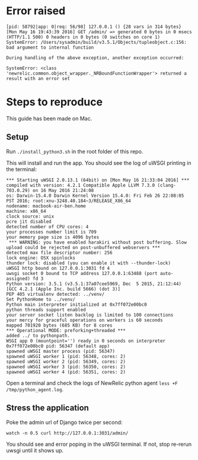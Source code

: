 Error raised
============

```
[pid: 58792|app: 0|req: 56/98] 127.0.0.1 () {28 vars in 314 bytes} [Mon May 16 19:43:39 2016] GET /admin/ => generated 0 bytes in 0 msecs (HTTP/1.1 500) 0 headers in 0 bytes (0 switches on core 1)
SystemError: /Users/sysadmin/build/v3.5.1/Objects/tupleobject.c:156: bad argument to internal function

During handling of the above exception, another exception occurred:

SystemError: <class 'newrelic.common.object_wrapper._NRBoundFunctionWrapper'> returned a result with an error set
```

Steps to reproduce
==================

This guide has been made on Mac.

Setup
-----

Run `./install_python3.sh` in the root folder of this repo.

This will install and run the app.
You should see the log of uWSGI printing in the terminal:

```
*** Starting uWSGI 2.0.13.1 (64bit) on [Mon May 16 21:33:04 2016] ***
compiled with version: 4.2.1 Compatible Apple LLVM 7.3.0 (clang-703.0.29) on 16 May 2016 21:24:08
os: Darwin-15.4.0 Darwin Kernel Version 15.4.0: Fri Feb 26 22:08:05 PST 2016; root:xnu-3248.40.184~3/RELEASE_X86_64
nodename: macbook-air-ben.home
machine: x86_64
clock source: unix
pcre jit disabled
detected number of CPU cores: 4
your processes number limit is 709
your memory page size is 4096 bytes
 *** WARNING: you have enabled harakiri without post buffering. Slow upload could be rejected on post-unbuffered webservers *** 
detected max file descriptor number: 256
lock engine: OSX spinlocks
thunder lock: disabled (you can enable it with --thunder-lock)
uWSGI http bound on 127.0.0.1:3031 fd 4
uwsgi socket 0 bound to TCP address 127.0.0.1:63488 (port auto-assigned) fd 3
Python version: 3.5.1 (v3.5.1:37a07cee5969, Dec  5 2015, 21:12:44)  [GCC 4.2.1 (Apple Inc. build 5666) (dot 3)]
PEP 405 virtualenv detected: ../venv/
Set PythonHome to ../venv/
Python main interpreter initialized at 0x7ff072e00bc0
python threads support enabled
your server socket listen backlog is limited to 100 connections
your mercy for graceful operations on workers is 60 seconds
mapped 701920 bytes (685 KB) for 8 cores
*** Operational MODE: preforking+threaded ***
added ../ to pythonpath.
WSGI app 0 (mountpoint='') ready in 0 seconds on interpreter 0x7ff072e00bc0 pid: 56347 (default app)
spawned uWSGI master process (pid: 56347)
spawned uWSGI worker 1 (pid: 56348, cores: 2)
spawned uWSGI worker 2 (pid: 56349, cores: 2)
spawned uWSGI worker 3 (pid: 56350, cores: 2)
spawned uWSGI worker 4 (pid: 56351, cores: 2)
```

Open a terminal and check the logs of NewRelic python agent `less +F /tmp/python_agent.log`.

Stress the application
----------------------

Poke the admin url of Django twice per second:

`watch -n 0.5 curl http://127.0.0.1:3031/admin/`

You should see and error poping in the uWSGI terminal. If not, stop re-rerun uwsgi until it shows up.
